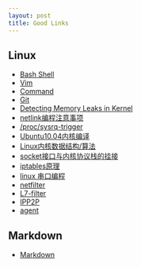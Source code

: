 ```yaml
---
layout: post
title: Good Links
---
```


## Linux
 - [Bash Shell][bash]
 - [Vim][vim]
 - [Command][command]
 - [Git][git]
 - [Detecting Memory Leaks in Kernel][memory leaks]
 - [netlink编程注意事项][netlink]
 - [/proc/sysrq-trigger][sysrq-trigger]
 - [Ubuntu10.04内核编译][kernel-build]
 - [Linux内核数据结构/算法][kernel-data structures and algorithms]
 - [socket接口与内核协议栈的挂接][socket]
 - [iptables原理][iptables]
 - [linux 串口编程][linux serial]
 - [netfilter][netfilter]
 - [L7-filter][L7-filter]
 - [IPP2P][IPP2P]
 - [agent][goagent]

## Markdown
 - [Markdown][markdown]

[bash]:http://blog.chinaunix.net/uid-21782158-id-20019.html
[vim]:http://blog.csdn.net/wooin/article/details/1858917
[command]:http://www.commandlinefu.com/commands/browse/sort-by-votes
[git]:http://marklodato.github.com/visual-git-guide/index-zh-cn.html
[memory leaks]:http://blog.csdn.net/stevenliyong/article/details/6220776
[netlink]:http://blog.csdn.net/sealyao/article/details/4628141
[sysrq-trigger]:http://blog.sina.com.cn/s/blog_807992170100tulx.html
[markdown]:http://wowubuntu.com/markdown/
[kernel-build]:http://blog.csdn.net/gavin_dinggengjia/article/details/6334556
[kernel-data structures and algorithms]:http://luisbg.blogalia.com/historias/74062?utm_campaign=Manong_Weekly_Issue_11&utm_medium=EDM&utm_source=Manong_Weekly
[socket]:http://www.kuqin.com/shuoit/20140104/337424.html
[iptables]:http://www.cnblogs.com/ggjucheng/archive/2012/08/19/2646466.html
[linux serial]:http://blog.csdn.net/mtv0312/article/details/6599162
[netfilter]:http://blog.chinaunix.net/uid-22590270-id-3245147.html
[L7-filter]:http://l7-filter.sourceforge.net/
[IPP2P]:http://www.ipp2p.org/
[goagent]:https://github.com/goagent/goagent
